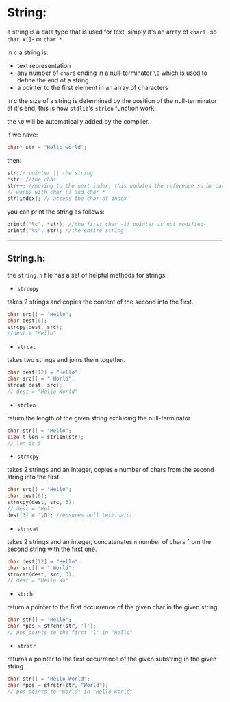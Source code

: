 # String:

a string is a data type that is used for text, simply it's an array of `char`s -so `char x[]`- or `char *`.

in c a string is:

- text representation
- any number of `char`s ending in a null-terminator `\0` which is used to define the end of a string.
- a pointer to the first element in an array of characters

in c the size of a string is determined by the position of the null-terminator at it's end, this is how `stdlib`'s `strlen` function work.

the `\0` will be automatically added by the compiler.


if we have:

```c
char* str = "Hello world";
```

then:

```c
str;// pointer || the string
*str; //the char
str++; //moving to the next index, this updates the reference so be careful
// works with char [] and char *
str[index]; // access the char at index
```

you can print the string as follows:

```c
printf("%c", *str); //the first char -if pointer is not modified-
printf("%s", str); //the entire string
```

---

## String.h:

the `string.h` file has a set of helpful methods for strings.

- `strcopy`

takes 2 strings and copies the content of the second into the first.

```c
char src[] = "Hello";
char dest[6];
strcpy(dest, src);
//dest = "Hello"
```

- `strcat`

takes two strings and joins them together.

```c
char dest[12] = "Hello";
char src[] = " World";
strcat(dest, src);
// dest = "Hello World"
```

- `strlen`

return the length of the given string excluding the null-terminator

```c
char str[] = "Hello";
size_t len = strlen(str);
// len is 5
```

- `strncpy`

takes 2 strings and an integer, copies `n` number of chars from the second string into the first.

```c
char src[] = "Hello";
char dest[6];
strncpy(dest, src, 3);
// dest = "Hel"
dest[3] = '\0'; //ensures null terminator
```

- `strncat`

takes 2 strings and an integer, concatenates `n` number of chars from the second string with the first one.

```c
char dest[12] = "Hello";
char src[] = " World";
strncat(dest, src, 3);
// dest = "Hello Wo"
```

- `strchr`

return a pointer to the first occurrence of the given char in the given string

```c
char str[] = "Hello";
char *pos = strchr(str, 'l');
// pos points to the first 'l' in "Hello"
```

- `strstr`

returns a pointer to the first occurrence of the given substring in the given string

```c
char str[] = "Hello World";
char *pos = strstr(str, "World");
// pos points to "World" in "Hello World"
```
